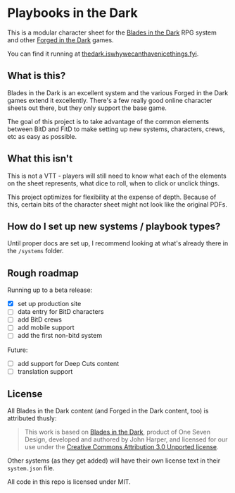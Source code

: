 # Playbooks in the Dark

This is a modular character sheet for the [Blades in the Dark](https://bladesinthedark.com/) RPG system and other [Forged in the Dark](https://bladesinthedark.com/forged-dark) games.

You can find it running at [thedark.iswhywecanthavenicethings.fyi](https://thedark.iswhywecanthavenicethings.fyi/).

## What is this?

Blades in the Dark is an excellent system and the various Forged in the Dark games extend it excellently. There's a few really good online character sheets out there, but they only support the base game.

The goal of this project is to take advantage of the common elements between BitD and FitD to make setting up new systems, characters, crews, etc as easy as possible.

## What this isn't

This is not a VTT - players will still need to know what each of the elements on the sheet represents, what dice to roll, when to click or unclick things.

This project optimizes for flexibility at the expense of depth. Because of this, certain bits of the character sheet might not look like the original PDFs.

## How do I set up new systems / playbook types?

Until proper docs are set up, I recommend looking at what's already there in the `/systems` folder.

## Rough roadmap

Running up to a beta release:

- [X] set up production site
- [ ] data entry for BitD characters
- [ ] add BitD crews
- [ ] add mobile support
- [ ] add the first non-bitd system

Future:

- [ ] add support for Deep Cuts content
- [ ] translation support

## License

All Blades in the Dark content (and Forged in the Dark content, too) is attributed thusly:

> This work is based on [Blades in the Dark](http://www.bladesinthedark.com/), product of One Seven Design, developed and authored by John Harper, and licensed for our use under the [Creative Commons Attribution 3.0 Unported license](http://creativecommons.org/licenses/by/3.0/).

Other systems (as they get added) will have their own license text in their `system.json` file.

All code in this repo is licensed under MIT.
